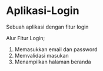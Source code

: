 # Aplikasi-Login
Sebuah aplikasi dengan fitur login

Alur Fitur Login;
1. Memasukkan email dan password
2. Memvalidasi masukan
3. Menampilkan halaman beranda
